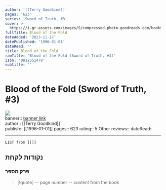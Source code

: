 ```yaml
---
author: '[[Terry Goodkind]]'
pages: '623'
series: 'Sword of Truth, #3'
cover: >-
  https://i.gr-assets.com/images/S/compressed.photo.goodreads.com/books/1562778918l/43892.jpg
fullTitle: Blood of the Fold
dateAdded: '2023-11-17'
datePublished: '1996-01-01'
dateRead: ''
title: Blood of the Fold
rawTitle: 'Blood of the Fold (Sword of Truth, #3)'
isbn: '0812551478'
subtitle: ''
---
```

# Blood of the Fold (Sword of Truth, #3)

![](https:&#x2F;&#x2F;i.gr-assets.com&#x2F;images&#x2F;S&#x2F;compressed.photo.goodreads.com&#x2F;books&#x2F;1562778918l&#x2F;43892.jpg)  
banner:: [banner link](https:&#x2F;&#x2F;i.gr-assets.com&#x2F;images&#x2F;S&#x2F;compressed.photo.goodreads.com&#x2F;books&#x2F;1562778918l&#x2F;43892.jpg)  
author:: [[Terry Goodkind]]  
publish:: [[1996-01-01]]
pages:: 623
rating:: 5 
Other reviews:: 
dateRead:: 

<hr  style="clear:both"/>



```dataview
LIST from [[]]
```

## נקודות לקחת 

### פרק מספר
> [!quote] -- page number -- 
>  content from the book




```